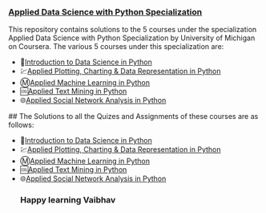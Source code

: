 ### [Applied Data Science with Python Specialization](https://www.coursera.org/programs/jecrc-university-ma-mmj0q/browse?productId=xKZ-Rh0LEeaVXQ4hxYGBZw&productType=s12n&query=applied+data+science+with&showMiniModal=true)
This repository contains solutions to the 5 courses under the specialization Applied Data Science with Python Specialization by University of Michigan on Coursera.
The various 5 courses under this specialization are:
<ul>
<li>🔰<a href="https://www.coursera.org/learn/python-data-analysis/home/welcome">Introduction to Data Science in Python</a></li>
<li>💹<a href="https://www.coursera.org/learn/python-plotting/home/welcome">Applied Plotting, Charting & Data Representation in Python</a></li>
<li>Ⓜ<a href="https://www.coursera.org/learn/python-machine-learning/home/welcome">Applied Machine Learning in Python</a></li>
<li>🆒<a href="https://www.coursera.org/learn/python-text-mining/home/welcome">Applied Text Mining in Python</a></li>
<li>🌐<a href="https://www.coursera.org/learn/python-social-network-analysis/home/welcome">Applied Social Network Analysis in Python</a></li>
</ul>
##  The Solutions to all the Quizes and Assignments of these courses are as follows:
<ul>
<li>🔰<a href="https://github.com/Vaibhavabhaysharma/Introduction-to-Data-Science-with-Python-Coursera">Introduction to Data Science in Python</a></li>
<li>💹<a href="https://github.com/Vaibhavabhaysharma/Applied_Plotting_Charting_and_Data_Representation_in_Python">Applied Plotting, Charting & Data Representation in Python</a></li>
<li>Ⓜ<a href="https://github.com/Vaibhavabhaysharma/Coursera-Applied-Machine-Learning-with-Python-">Applied Machine Learning in Python</a></li>
<li>🆒<a href="https://github.com/Vaibhavabhaysharma/Applied-Text-Mining-in-Python">Applied Text Mining in Python</a></li>
<li>🌐<a href="https://github.com/Vaibhavabhaysharma/Applied-Social-Network-Analysis-in-Python">Applied Social Network Analysis in Python</a></li>  

### Happy learning Vaibhav
